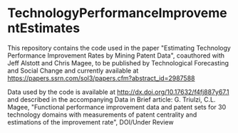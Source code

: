 # TechnologyPerformanceImprovementEstimates
This repository contains the code used in the paper "Estimating Technology Performance Improvement Rates by Mining Patent Data", coauthored with Jeff Alstott and Chris Magee, to be published by Technological Forecasting and Social Change and currently available at https://papers.ssrn.com/sol3/papers.cfm?abstract_id=2987588 

Data used by the code is available at http://dx.doi.org/10.17632/f4fj887y67.1 and described in the accompanying Data in Brief article: G. Triulzi, C.L. Magee, "Functional performance improvement data and patent sets for 30 technology domains with measurements of patent centrality and estimations of the improvement rate", DOI/Under Review
